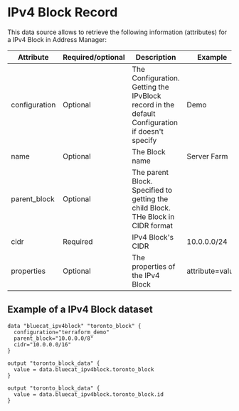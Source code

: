 # IPv4 Block Record
This data source allows to retrieve the following information
(attributes) for a IPv4 Block in Address Manager:

| Attribute | Required/optional | Description | Example |
| --- | --- | --- | --- |
| configuration | Optional | The Configuration. Getting the IPvBlock record in the default Configuration if doesn't specify | Demo |
| name | Optional |  The Block name | Server Farm |
| parent_block | Optional | The parent Block. Specified to getting the child Block. THe Block in CIDR format |  |
| cidr | Required | IPv4 Block's CIDR | 10.0.0.0/24 |
| properties | Optional | The properties of the IPv4 Block | attribute=value |


## Example of a IPv4 Block dataset

    data "bluecat_ipv4block" "toronto_block" {
      configuration="terraform_demo"
      parent_block="10.0.0.0/8"
      cidr="10.0.0.0/16"
    }

    output "toronto_block_data" {
      value = data.bluecat_ipv4block.toronto_block
    }

    output "toronto_block_data" {
      value = data.bluecat_ipv4block.toronto_block.id
    }